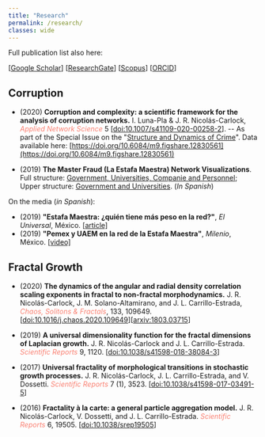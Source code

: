 ```yaml
---
title: "Research"
permalink: /research/
classes: wide
---
```


Full publication list also here:

\[[Google Scholar](https://scholar.google.com/citations?user=Tpqh9iwAAAAJ&hl=en)\] 
\[[ResearchGate](https://www.researchgate.net/profile/J_Nicolas-Carlock)\] 
\[[Scopus](https://www.scopus.com/authid/detail.uri?authorId=57074110400)\] 
\[[ORCID](http://orcid.org/0000-0003-4065-372X)\]

## Corruption

<!--
#### 2020
-->

* (2020) **Corruption and complexity: a scientific framework for the analysis of corruption networks.** I. Luna-Pla & J. R. Nicolás-Carlock, <span style="color:Salmon">*Applied Network Science*</span> 5 \[[doi:10.1007/s41109-020-00258-2](https://doi.org/10.1007/s41109-020-00258-2)\]. -- As part of the Special Issue on the "[Structure and Dynamics of Crime](https://link.springer.com/journal/41109/topicalCollection/AC_ec00594d4ee6cbbff42661f67ce6dac4)". Data available here: [https://doi.org/10.6084/m9.figshare.12830561](https://doi.org/10.6084/m9.figshare.12830561)

* (2019) **The Master Fraud (La Estafa Maestra) Network Visualizations**. Full structure: [Government, Universities, Companie and Personnel](https://oci.juridicas.unam.mx/detalle-casos-de-estudio/113/diagrama-de-red-%22estafa-maestra%22); Upper structure: [Government and Universities](https://oci.juridicas.unam.mx/detalle-casos-de-estudio/114/diagrama-de-red-%22estafa-maestra-convenios%22). (_In Spanish_)

On the media (_in Spanish_):

* (2019) **"Estafa Maestra: ¿quién tiene más peso en la red?"**, _El Universal_, México. \[[article\]](https://www.eluniversal.com.mx/opinion/issa-luna-pla/estafa-maestra-quien-tiene-mas-peso-en-la-red?)
* (2019) **"Pemex y UAEM en la red de la Estafa Maestra"**, _Milenio_, México. \[[video\]](https://www.youtube.com/watch?v=zqWOV565TKc)

## Fractal Growth

<!--
#### 2020
-->

* (2020) **The dynamics of the angular and radial density correlation scaling exponents in fractal to non-fractal morphodynamics.** J. R. Nicolás-Carlock, J. M. Solano-Altamirano, and J. L. Carrillo-Estrada, <span style="color:Salmon">*Chaos, Solitons & Fractals*</span>, 133, 109649. \[[doi:10.1016/j.chaos.2020.109649](https://doi.org/10.1016/j.chaos.2020.109649)\]\[[arxiv:1803.03715](https://arxiv.org/abs/1803.03715)\]

* (2019) **A universal dimensionality function for the fractal dimensions of Laplacian growth.** J. R. Nicolás-Carlock and J. L. Carrillo-Estrada. <span style="color:Salmon">*Scientific Reports*</span> 9, 1120. \[[doi:10.1038/s41598-018-38084-3](https://doi.org/10.1038/s41598-018-38084-3)\]

* (2017) **Universal fractality of morphological transitions in stochastic growth processes.** J. R. Nicolás-Carlock, J. L. Carrillo-Estrada, and V. Dossetti. <span style="color:Salmon">*Scientific Reports*</span> 7 (1), 3523. \[[doi:10.1038/s41598-017-03491-5](https://doi.org/10.1038/s41598-017-03491-5)\]

* (2016) **Fractality à la carte: a general particle aggregation model.** J. R. Nicolás-Carlock, V. Dossetti, and J. L. Carrillo-Estrada. <span style="color:Salmon">*Scientific Reports*</span> 6, 19505. \[[doi:10.1038/srep19505](https://doi.org/10.1038/srep19505)\]

<!--
## Complexity Science
-->

